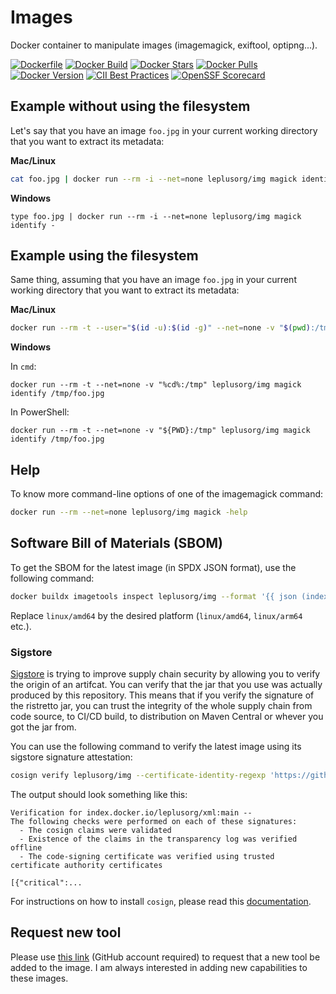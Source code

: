 # Images

Docker container to manipulate images (imagemagick, exiftool, optipng...).

[![Dockerfile](https://img.shields.io/badge/GitHub-Dockerfile-blue)](img/Dockerfile)
[![Docker Build](https://github.com/leplusorg/docker-img/workflows/Docker/badge.svg)](https://github.com/leplusorg/docker-img/actions?query=workflow:"Docker")
[![Docker Stars](https://img.shields.io/docker/stars/leplusorg/img)](https://hub.docker.com/r/leplusorg/img)
[![Docker Pulls](https://img.shields.io/docker/pulls/leplusorg/img)](https://hub.docker.com/r/leplusorg/img)
[![Docker Version](https://img.shields.io/docker/v/leplusorg/img?sort=semver)](https://hub.docker.com/r/leplusorg/img)
[![CII Best Practices](https://bestpractices.coreinfrastructure.org/projects/10073/badge)](https://bestpractices.coreinfrastructure.org/projects/10073)
[![OpenSSF Scorecard](https://api.securityscorecards.dev/projects/github.com/leplusorg/docker-img/badge)](https://securityscorecards.dev/viewer/?uri=github.com/leplusorg/docker-img)

## Example without using the filesystem

Let's say that you have an image `foo.jpg` in your current working directory that you want to extract its metadata:

**Mac/Linux**

```bash
cat foo.jpg | docker run --rm -i --net=none leplusorg/img magick identify -
```

**Windows**

```batch
type foo.jpg | docker run --rm -i --net=none leplusorg/img magick identify -
```

## Example using the filesystem

Same thing, assuming that you have an image `foo.jpg` in your current working directory that you want to extract its metadata:

**Mac/Linux**

```bash
docker run --rm -t --user="$(id -u):$(id -g)" --net=none -v "$(pwd):/tmp" leplusorg/img magick identify /tmp/foo.jpg
```

**Windows**

In `cmd`:

```batch
docker run --rm -t --net=none -v "%cd%:/tmp" leplusorg/img magick identify /tmp/foo.jpg
```

In PowerShell:

```pwsh
docker run --rm -t --net=none -v "${PWD}:/tmp" leplusorg/img magick identify /tmp/foo.jpg
```

## Help

To know more command-line options of one of the imagemagick command:

```bash
docker run --rm --net=none leplusorg/img magick -help
```

## Software Bill of Materials (SBOM)

To get the SBOM for the latest image (in SPDX JSON format), use the
following command:

```bash
docker buildx imagetools inspect leplusorg/img --format '{{ json (index .SBOM "linux/amd64").SPDX }}'
```

Replace `linux/amd64` by the desired platform (`linux/amd64`, `linux/arm64` etc.).

### Sigstore

[Sigstore](https://docs.sigstore.dev) is trying to improve supply
chain security by allowing you to verify the origin of an
artifcat. You can verify that the jar that you use was actually
produced by this repository. This means that if you verify the
signature of the ristretto jar, you can trust the integrity of the
whole supply chain from code source, to CI/CD build, to distribution
on Maven Central or whever you got the jar from.

You can use the following command to verify the latest image using its
sigstore signature attestation:

```bash
cosign verify leplusorg/img --certificate-identity-regexp 'https://github\.com/leplusorg/docker-img/\.github/workflows/.+' --certificate-oidc-issuer 'https://token.actions.githubusercontent.com'
```

The output should look something like this:

```text
Verification for index.docker.io/leplusorg/xml:main --
The following checks were performed on each of these signatures:
  - The cosign claims were validated
  - Existence of the claims in the transparency log was verified offline
  - The code-signing certificate was verified using trusted certificate authority certificates

[{"critical":...
```

For instructions on how to install `cosign`, please read this [documentation](https://docs.sigstore.dev/cosign/system_config/installation/).

## Request new tool

Please use [this link](https://github.com/leplusorg/docker-img/issues/new?assignees=thomasleplus&labels=enhancement&template=feature_request.md&title=%5BFEAT%5D) (GitHub account required) to request that a new tool be added to the image. I am always interested in adding new capabilities to these images.
